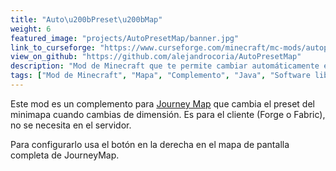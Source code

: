 ```yaml
---
title: "Auto\u200bPreset\u200bMap"
weight: 6
featured_image: "projects/AutoPresetMap/banner.jpg"
link_to_curseforge: "https://www.curseforge.com/minecraft/mc-mods/autopresetmap"
view_on_github: "https://github.com/alejandrocoria/AutoPresetMap"
description: "Mod de Minecraft que te permite cambiar automáticamente el preset del minimapa de Journey Map cuando cambias de dimensión."
tags: ["Mod de Minecraft", "Mapa", "Complemento", "Java", "Software libre"]
---
```


Este mod es un complemento para [Journey Map](https://www.curseforge.com/minecraft/mc-mods/journeymap) que cambia el preset del minimapa cuando cambias de dimensión. Es para el cliente (Forge o Fabric), no se necesita en el servidor.

Para configurarlo usa el botón en la derecha en el mapa de pantalla completa de JourneyMap.
